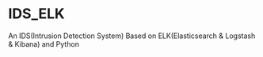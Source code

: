 # IDS_ELK
An IDS(Intrusion Detection System) Based on ELK(Elasticsearch &amp; Logstash &amp; Kibana) and Python
